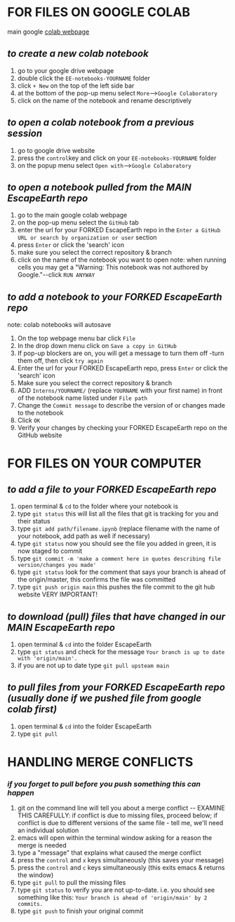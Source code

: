 
# FOR FILES ON GOOGLE COLAB

main google [colab webpage](https://www.google.com/url?sa=t&rct=j&q=&esrc=s&source=web&cd=&cad=rja&uact=8&ved=2ahUKEwiGuLzqkpfsAhU9lHIEHZZsDCwQFjAAegQIBhAD&url=https%3A%2F%2Fcolab.research.google.com%2F&usg=AOvVaw3A5aPK2kLFzKOzb6sOckVw)

## _to create a new colab notebook_

1. go to your google drive webpage
2. double click the `EE-notebooks-YOURNAME` folder
3. click `+ New` on the top of the left side bar
4. at the bottom of the pop-up menu select `More`-->`Google Colaboratory`
5. click on the name of the notebook and rename descriptively


## _to open a colab notebook from a previous session_

1. go to google drive website
2. press the `control`key and click on your `EE-notebooks-YOURNAME` folder
3. on the popup menu select `Open with`-->`Google Colaboratory`


## _to open a notebook pulled from the MAIN EscapeEarth repo_

1. go to the main google colab webpage
2. on the pop-up menu select the `GitHub` tab
3. enter the url for your FORKED EscapeEarth repo in the `Enter a GitHub URL or search by organization or user` section
4. press `Enter` or click the 'search' icon
5. make sure you select the correct repository & branch
6. click on the name of the notebook you want to open
note: when running cells you may get a "Warning: This notebook was not authored by Google."--click `RUN ANYWAY`


## _to add a notebook to your FORKED EscapeEarth repo_

note: colab notebooks will autosave
1. On the top webpage menu bar click `File`
2. In the drop down menu click on `Save a copy in GitHub`
3. If pop-up blockers are on, you will get a message to turn them off -turn them off, then click `try again`
4. Enter the url for your FORKED EscapeEarth repo, press `Enter` or click the 'search' icon 
5. Make sure you select the correct repository & branch
6. ADD `Interns/YOURNAME/` (replace `YOURNAME` with your first name) in front of the notebook name listed under `File path`
7. Change the `Commit message` to describe the version of or changes made to the notebook
8. Click `OK`
9. Verify your changes by checking your FORKED EscapeEarth repo on the GitHub website


# ########################################################

# FOR FILES ON YOUR COMPUTER


## _to add a file to your FORKED EscapeEarth repo_

1. open terminal & `cd` to the folder where your notebook is
2. type `git status` this will list all the files that git is tracking for you and their status
3. type `git add path/filename.ipynb` (replace filename with the name of your notebook, add path as well if necessary)
4. type `git status` now you should see the file you added in green, it is now staged to commit
5. type `git commit -m 'make a comment here in quotes describing file version/changes you made'` 
6. type `git status` look for the comment that says your branch is ahead of the origin/master, this confirms the file was committed
7. type `git push origin main` this pushes the file commit to the git hub website VERY IMPORTANT!


## _to download (pull) files that have changed in our MAIN EscapeEarth repo_

1. open terminal & `cd` into the folder EscapeEarth 
2. type `git status` and check for the message `Your branch is up to date with 'origin/main'.`
3. if you are not up to date type `git pull upsteam main`


## _to pull files from your FORKED EscapeEarth repo (usually done if we pushed file from google colab first)_
1. open terminal & `cd` into the folder EscapeEarth
2. type `git pull`





# HANDLING MERGE CONFLICTS

### _if you forget to pull before you push something this can happen_

1. git on the command line will tell you about a merge conflict -- EXAMINE THIS CAREFULLY: if conflict is due to missing files, proceed below; if conflict is due to different versions of the same file - tell me, we'll need an individual solution
2. emacs will open within the terminal window asking for a reason the merge is needed
3. type a "message" that explains what caused the merge conflict
4. press the `control` and `x` keys simultaneously (this saves your message)
5. press the `control` and `c` keys simultaneously (this exits emacs & returns the window)
6. type `git pull` to pull the missing files 
7. type `git status` to verify you are not up-to-date. i.e. you should see something like this: `Your branch is ahead of 'origin/main' by 2 commits.`
8. type `git push` to finish your original commit
